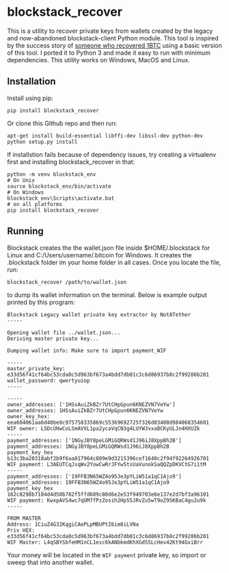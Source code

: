 # blockstack_recover

This is a utility to recover private keys from wallets created by the legacy and now-abandoned blockstack-client Python module. This tool is inspired by the success story of [someone who recovered 1BTC](https://bitcointalk.org/index.php?topic=5306458.0) using a basic version of this tool. I ported it to Python 3 and made it easy to run with minimum dependencies. This utility works on Windows, MacOS and Linux.

## Installation

Install using pip:

```
pip install blockstack_recover
```

Or clone this Github repo and then run:

```
apt-get install build-essential libffi-dev libssl-dev python-dev
python setup.py install
```

If installstion fails because of dependency issues, try creating a virtualenv first and installing blockstack_recover in that:

```
python -m venv blockstack_env
# On Unix
source blockstack_env/bin/activate
# On Windows
blockstack_env\Scripts\activate.bat
# on all platforms
pip install blockstack_recover
```

## Running

Blockstack creates the the wallet.json file inside $HOME/.blockstack for Linux and C:/Users/username/.bitcoin for Windows. It creates the .blockstack folder im your home folder in all cases. Once you locate the file, run:

```
blockstack_recover /path/to/wallet.json
```

to dump its wallet information on the terminal. Below is example output printed by this program:

```
Blockstack Legacy wallet private key extractor by NotATether
-----

Opening wallet file ../wallet.json...
Deriving master private key...

Dumping wallet info: Make sure to import payment_WIF

-----
master_private_key: e33d56f41cf64bc53cda0c5d963bf673a4bdd7db01c3c6d86937b8c2f99286b201
wallet_password: qwertyuiop
-----

-----
owner_addresses: ['1HSsAuiZkBZr7UtCHpGpun6KNEZVN7VeYw']
owner_addresses: 1HSsAuiZkBZr7UtCHpGpun6KNEZVN7VeYw
owner_key_hex: eea604061aa6d40be8c975758335869c55369692725f326d03400d984068354601
WIF owner: L5DcUHwCoLSmAVXL1pa2ycaVqCN3g4LUYWJvxaBCKyULJn4HXUZk
-----
payment_addresses: ['1NGyJBY8peLGMiGQRWsd1J96iJ8XppBh2B']
payment_addresses: 1NGyJBY8peLGMiGQRWsd1J96iJ8XppBh2B
payment_key_hex b13c3ba20318abf2b9f6aa017964c809e9d3215396cef1648c2f94f92264926701
WIF payment: L3AEUTCqJsqWv2YowCwRrJFYw5tsUaVunokSaQQZpDKVCtG7i1tM
-----
payment_addresses: ['19FFB3N65WZ4o95Je3pYLiW51a1qC1Ajo9']
payment_addresses: 19FFB3N65WZ4o95Je3pYLiW51a1qC1Ajo9
payment_key_hex 162c8298b7104d4d50b782f5ffd689c80d6e2e53f949703e6e137e2d7bf3a96101
WIF payment: KwxpAVS4wc7qUM7fPzZosih2Hp55JRvZuSwT9oZ9SKBaC4gu2u9k
-----

FROM MASTER
Address: 1CiuZ4G32KqgiCAePLpMBUPtZ6im8iLVNa
Priv HEX: e33d56f41cf64bc53cda0c5d963bf673a4bdd7db01c3c6d86937b8c2f99286b201
WIF Master: L4qSBYSbfeHM1nCL1esc6kANbkmdKhXGdSSLcHev42Kt94GxiBrr
```

Your money will be located in the `WIF payment` private key, so import or sweep that into another wallet.
